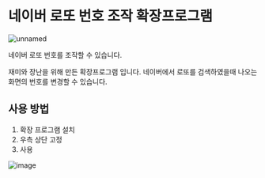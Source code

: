 # 네이버 로또 번호 조작 확장프로그램
![unnamed](https://github.com/daehwan2/fake-lotto-naver/assets/53414542/41c0ed2d-e5ba-48fd-9220-bbd885a0b177)

네이버 로또 번호를 조작할 수 있습니다.

재미와 장난을 위해 만든 확장프로그램 입니다.
네이버에서 로또를 검색하였을때 나오는 화면의 번호를 변경할 수 있습니다.


## 사용 방법
1. 확장 프로그램 설치
2. 우측 상단 고정
3. 사용

![image](https://github.com/daehwan2/fake-lotto-naver/assets/53414542/a3d031e4-ca86-4b65-b81f-fe0988afa303)

